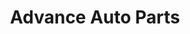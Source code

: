 ---
title: "Advance Auto Parts"
url: /chesapeake/advance-auto-parts-south-military-highway/
shop: Autoteile
---